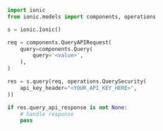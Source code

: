 <!-- Start SDK Example Usage [usage] -->
```python
import ionic
from ionic.models import components, operations

s = ionic.Ionic()

req = components.QueryAPIRequest(
    query=components.Query(
        query='<value>',
    ),
)

res = s.query(req, operations.QuerySecurity(
    api_key_header="<YOUR_API_KEY_HERE>",
))

if res.query_api_response is not None:
    # handle response
    pass
```
<!-- End SDK Example Usage [usage] -->